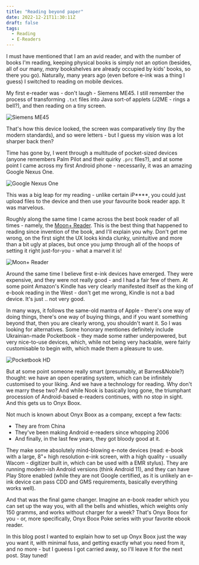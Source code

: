 ```yaml
---
title: "Reading beyond paper"
date: 2022-12-21T11:30:11Z
draft: false
tags: 
  - Reading
  - E-Readers
---
```


I must have mentioned that I am an avid reader, and with the number of books I'm
reading, keeping physical books is simply not an option (besides, all of our
many, _many_ bookshelves are already occupied by kids' books, so there you go).
Naturally, many years ago (even before e-ink was a thing I guess) I switched to
reading on mobile devices.

My first e-reader was - don't laugh - Siemens ME45. I still remember the process
of transforming `.txt` files into Java sort-of applets (J2ME - rings a bell?),
and then reading on a tiny screen.


![Siemens ME45](/static/reading/siemens.png)

That's how this device looked, the screen was comparatively tiny (by the modern
standards), and so were letters - but I guess my vision was a lot sharper back
then?

Time has gone by, I went through a multitude of pocket-sized devices (anyone
remembers Palm Pilot and their quirky `.prc` files?), and at some point I came
across my first Android phone - necessarily, it was an amazing Google Nexus One.

![Google Nexus One](/static/reading/n1.png)

This was a big leap for my reading - unlike certain iP****, you could just
upload files to the device and then use your favourite book reader app. It was
marvelous. 

Roughly along the same time I came across the best book reader of all times -
namely, the [Moon+ Reader](https://www.moondownload.com/). This is the best
thing that happened to reading since invention of the book, and I'll explain you
why. Don't get me wrong, on the first sight the UX looks kinda clunky,
unintuitive and more than a bit ugly at places, but once you jump through all of
the hoops of setting it right just-for-you - what a marvel it is!

![Moon+ Reader](/static/reading/moon-reader.png)

Around the same time I believe first e-ink devices have emerged. They were
expensive, and they were not really good - and I had a fair few of them. At some
point Amazon's Kindle has very clearly manifested itself as the king of e-book
reading in the West - don't get me wrong, Kindle is not a bad device. It's just
.. not very good. 

In many ways, it follows the same-old mantra of Apple -
there's one way of doing things, there's one way of buying things, and if
you want something beyond that, then you are clearly wrong, you shouldn't want
it. So I was looking for alternatives. Some honorary mentiones definitely
include Ukrainian-made Pocketbook - they made some rather underpowered, but very
nice-to-use devices, which, while not being very hackable, were fairly
customisable to begin with, which made them a pleasure to use.

![Pocketbook HD](/static/reading/pocketbook.png)


But at some point someone really smart (presumably, at Barnes&Noble?) thought:
we have an open operating system, which can be infinitely customised to your
liking. And we have a technology for reading. Why don't we marry these two? And
while Nook is basically long gone, the triumphant procession of Android-based
e-readers continues, with no stop in sight. And this gets us to Onyx Boox.

Not much is known about Onyx Boox as a company, except a few facts:

* They are from China
* They've been making Android e-readers since whopping 2006
* And finally, in the last few years, they got bloody good at it.

They make some absolutely mind-blowing e-note devices (read: e-book with a
large, 8"+ high resolution e-ink screen, with a high quality - usually Wacom -
digitizer built in, which can be used with a EMR stylus). They are running
modern-ish Android versions (think Android 11), and they can have Play Store
enabled (while they are not Google certified, as it is unlikely an e-ink device
can pass CDD and GMS requirements, basically everything works well).

And that was the final game changer. Imagine an e-book reader which you can set
up the way you, with all the bells and whistles, which weights only 150 gramms,
and works without charger for a week? That's Onyx Boox for you - or, more
specifically, Onyx Boox Poke series with your favorite ebook reader.

In this blog post I wanted to explain how to set up Onyx Boox just the way you
want it, with minimal fuss, and getting exactly what you need from it, and no
more - but I gueess I got carried away, so I'll leave it for the next post. Stay tuned!
